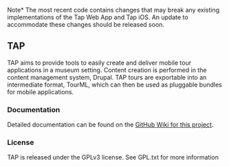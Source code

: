 Note*
The most recent code contains changes that may break any existing implementations of the Tap Web App and Tap iOS. An update to accommodate these changes should be released soon.

## TAP

TAP aims to provide tools to easily create and deliver mobile tour applications in a museum setting. Content creation is performed in the content management system, Drupal. TAP tours are exportable into an intermediate format, TourML, which can then be used as pluggable bundles for mobile applications.

### Documentation

Detailed documentation can be found on the [GitHub Wiki for this project](https://github.com/IMAmuseum/tap-cms/wiki).

### License
TAP is released under the GPLv3 license.  See GPL.txt for more information
